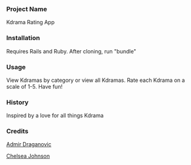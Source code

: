 ### Project Name
Kdrama Rating App

### Installation

Requires Rails and Ruby. After cloning, run "bundle"

### Usage

View Kdramas by category or view all Kdramas. Rate each Kdrama on a scale of 1-5. Have fun!

### History
Inspired by a love for all things Kdrama

### Credits

[Admir Draganovic](https://github.com/Draganovic)

[Chelsea Johnson](https://github.com/cheljoh)
